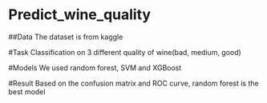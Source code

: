# Predict_wine_quality

##Data
The dataset is from kaggle

#Task 
Classification on 3 different quality of wine(bad, medium, good)

#Models
We used random forest, SVM and XGBoost 

#Result
Based on the confusion matrix and ROC curve, random forest is the best model 
